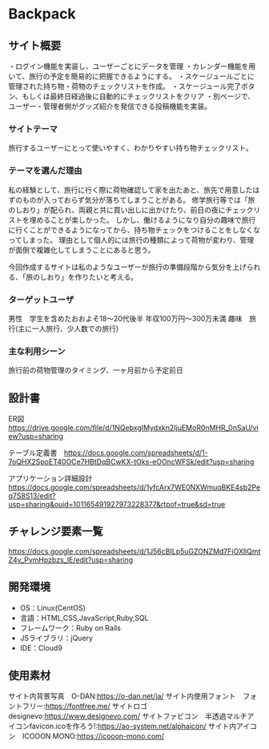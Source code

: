 # Backpack

## サイト概要
・ログイン機能を実装し、ユーザーごとにデータを管理
・カレンダー機能を用いて、旅行の予定を簡易的に把握できるようにする。
・スケージュールごとに管理された持ち物・荷物のチェックリストを作成。
・スケージュール完了ボタン、もしくは最終日経過後に自動的にチェックリストをクリア
・別ページで、ユーザー・管理者側がグッズ紹介を発信できる投稿機能を実装。

### サイトテーマ
旅行するユーザーにとって使いやすく、わかりやすい持ち物チェックリスト。

### テーマを選んだ理由
私の経験として、旅行に行く際に荷物確認して家を出たあと、旅先で用意したはずのものが入っておらず気分が落ちてしまうことがある。
修学旅行等では「旅のしおり」が配られ、両親と共に買い出しに出かけたり、前日の夜にチェックリストを埋めることが楽しかった。
しかし、働けるようになり自分の趣味で旅行に行くことができるようになってから、持ち物チェックをつけることをしなくなってしまった。
理由として個人的には旅行の種類によって荷物が変わり、管理が面倒で複雑化してしまうことにあると思う。

今回作成するサイトは私のようなユーザーが旅行の準備段階から気分を上げられる、「旅のしおり」を作りたいと考える。

### ターゲットユーザ
男性　学生を含めたおおよそ18～20代後半
年収100万円～300万未満
趣味　旅行(主に一人旅行、少人数での旅行)


### 主な利用シーン
旅行前の荷物管理のタイミング、一ヶ月前から予定前日

## 設計書
ER図　https://drive.google.com/file/d/1NQebxgIMydxkn2IjuEMoR0nMHR_0nSaU/view?usp=sharing

テーブル定義書　https://docs.google.com/spreadsheets/d/1-7oQHX2SpoET40OCe7HBtDqBCwKX-tOks-eOOncWFSk/edit?usp=sharing

アプリケーション詳細設計　https://docs.google.com/spreadsheets/d/1yfcArx7WE0NXWmuqBKE4sb2Peq7S8S13/edit?usp=sharing&ouid=101165491927973228377&rtpof=true&sd=true

## チャレンジ要素一覧
https://docs.google.com/spreadsheets/d/1J56cBILp5uGZONZMd7FiOXllQmtZ4y_PvmHpzbzs_lE/edit?usp=sharing

## 開発環境
- OS：Linux(CentOS)
- 言語：HTML,CSS,JavaScript,Ruby,SQL
- フレームワーク：Ruby on Rails
- JSライブラリ：jQuery
- IDE：Cloud9

## 使用素材
サイト内背景写真　O-DAN:https://o-dan.net/ja/
サイト内使用フォント　フォントフリー:https://fontfree.me/
サイトロゴ　designevo:https://www.designevo.com/
サイトファビコン　半透過マルチアイコンfavicon.icoを作ろう!:https://ao-system.net/alphaicon/
サイト内アイコン　ICOOON MONO:https://icooon-mono.com/
